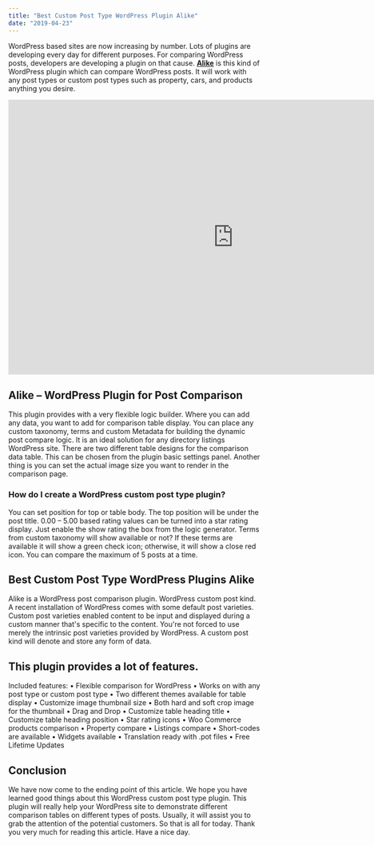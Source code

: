 ```yaml
---
title: "Best Custom Post Type WordPress Plugin Alike"
date: "2019-04-23"
---
```


WordPress based sites are now increasing by number. Lots of plugins are developing every day for different purposes. For comparing WordPress posts, developers are developing a plugin on that cause. [**Alike**](https://1.envato.market/c/1309180/275988/4415?u=https%3A%2F%2Fcodecanyon.net%2Fitem%2Falike-any-post-comparison-wordpress%2F15538788) is this kind of WordPress plugin which can compare WordPress posts. It will work with any post types or custom post types such as property, cars, and products anything you desire.

<iframe src="https://www.youtube.com/embed/-F8xzamLqA0" width="900" height="550" frameborder="0" allowfullscreen="allowfullscreen"><span data-mce-type="bookmark" style="display: inline-block; width: 0px; overflow: hidden; line-height: 0;" class="mce_SELRES_start">﻿</span></iframe>

## Alike – WordPress Plugin for Post Comparison

This plugin provides with a very flexible logic builder. Where you can add any data, you want to add for comparison table display. You can place any custom taxonomy, terms and custom Metadata for building the dynamic post compare logic. It is an ideal solution for any directory listings WordPress site. There are two different table designs for the comparison data table. This can be chosen from the plugin basic settings panel. Another thing is you can set the actual image size you want to render in the comparison page.

### How do I create a WordPress custom post type plugin?

You can set position for top or table body. The top position will be under the post title. 0.00 – 5.00 based rating values can be turned into a star rating display. Just enable the show rating the box from the logic generator. Terms from custom taxonomy will show available or not? If these terms are available it will show a green check icon; otherwise, it will show a close red icon. You can compare the maximum of 5 posts at a time.

## Best Custom Post Type WordPress Plugins Alike

Alike is a WordPress post comparison plugin. WordPress custom post kind. A recent installation of WordPress comes with some default post varieties. Custom post varieties enabled content to be input and displayed during a custom manner that's specific to the content. You're not forced to use merely the intrinsic post varieties provided by WordPress. A custom post kind will denote and store any form of data.

## This plugin provides a lot of features.

Included features: • Flexible comparison for WordPress • Works on with any post type or custom post type • Two different themes available for table display • Customize image thumbnail size • Both hard and soft crop image for the thumbnail • Drag and Drop • Customize table heading title • Customize table heading position • Star rating icons • Woo Commerce products comparison • Property compare • Listings compare • Short-codes are available • Widgets available • Translation ready with .pot files • Free Lifetime Updates

## Conclusion

We have now come to the ending point of this article. We hope you have learned good things about this WordPress custom post type plugin. This plugin will really help your WordPress site to demonstrate different comparison tables on different types of posts. Usually, it will assist you to grab the attention of the potential customers. So that is all for today. Thank you very much for reading this article. Have a nice day.
